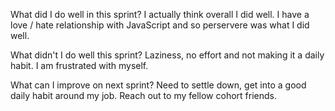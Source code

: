 What did I do well in this sprint?
I actually think overall I did well. I have a love / hate relationship with JavaScript and so perservere was what I did well.

What didn't I do well this sprint?
Laziness, no effort and not making it a daily habit. I am frustrated with myself. 

What can I improve on next sprint?
Need to settle down, get into a good daily habit around my job. Reach out to my fellow cohort friends.